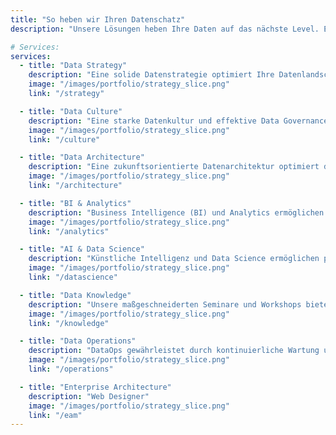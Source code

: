```yaml
---
title: "So heben wir Ihren Datenschatz"
description: "Unsere Lösungen heben Ihre Daten auf das nächste Level. Erfahren Sie hier, mit welchen innovativen Ansätzen wir Ihre Daten auf das nächste Level heben und in präzise Insights und strategische Vorteile verwandeln."

# Services:
services:
  - title: "Data Strategy"
    description: "Eine solide Datenstrategie optimiert Ihre Datenlandschaft, schafft Mehrwert und erschließt neue Geschäftsfelder durch Anpassung von Prozessen oder den Einsatz Künstlicher Intelligenz."
    image: "/images/portfolio/strategy_slice.png"
    link: "/strategy"

  - title: "Data Culture"
    description: "Eine starke Datenkultur und effektive Data Governance sind entscheidend für fundierte, datenbasierte Entscheidungen, steigern die Effizienz und sorgen so für Wettbewerbsvorteile."
    image: "/images/portfolio/strategy_slice.png"
    link: "/culture"

  - title: "Data Architecture"
    description: "Eine zukunftsorientierte Datenarchitektur optimiert die Nutzung Ihrer Daten, eröffnet neue Geschäftsmöglichkeiten und fördert Innovationen."
    image: "/images/portfolio/strategy_slice.png"
    link: "/architecture"

  - title: "BI & Analytics"
    description: "Business Intelligence (BI) und Analytics ermöglichen fundierte Entscheidungen, Identifizierung von Potenzialen und eine datenbasierte Unternehmensoptimierung."
    image: "/images/portfolio/strategy_slice.png"
    link: "/analytics"

  - title: "AI & Data Science"
    description: "Künstliche Intelligenz und Data Science ermöglichen präzisere Vorhersagen und optimieren Geschäftsstrategien, indem sie wertvolle Erkenntnisse aus großen Datenmengen gewinnen."
    image: "/images/portfolio/strategy_slice.png"
    link: "/datascience"

  - title: "Data Knowledge"
    description: "Unsere maßgeschneiderten Seminare und Workshops bieten praxisnahes Lernen, während kontinuierliche Schulungen und eine aktuelle Wissensdatenbank das Know-how im Unternehmen sicher."
    image: "/images/portfolio/strategy_slice.png"
    link: "/knowledge"

  - title: "Data Operations"
    description: "DataOps gewährleistet durch kontinuierliche Wartung und Optimierung eine stabile, skalierbare Dateninfrastruktur. Es verbessert die Datenqualität, beschleunigt die Verarbeitung und senkt Kosten."
    image: "/images/portfolio/strategy_slice.png"
    link: "/operations"

  - title: "Enterprise Architecture"
    description: "Web Designer"
    image: "/images/portfolio/strategy_slice.png"
    link: "/eam"
---
```

